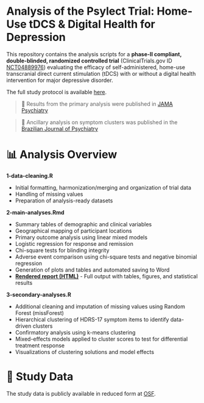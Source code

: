 # Analysis of the Psylect Trial: Home-Use tDCS & Digital Health for Depression

This repository contains the analysis scripts for a **phase-II compliant, double-blinded, randomized controlled trial** (ClinicalTrials.gov ID [NCT04889976](https://clinicaltrials.gov/ct2/show/NCT04889976)) evaluating the efficacy of self-administered, home-use transcranial direct current stimulation (tDCS) with or without a digital health intervention for major depressive disorder.

The full study protocol is available [here](https://www.tandfonline.com/doi/10.1080/14737175.2022.2083959).

> 📄 Results from the primary analysis were published in [JAMA Psychiatry](https://jamanetwork.com/journals/jamapsychiatry/fullarticle/2813623)

> 📄 Ancillary analysis on symptom clusters was published in the [Brazilian Journal of Psychiatry](https://www.bjp.org.br/details/3592/en-US/effects-of-home-use-transcranial-direct-current-stimulation-on-clusters-of-depressive-symptoms--an-ancillary-analysis-of-the-psylect-study)

# 📊 Analysis Overview
**1-data-cleaning.R**
- Initial formatting, harmonization/merging and organization of trial data
- Handling of missing values
- Preparation of analysis-ready datasets

**2-main-analyses.Rmd**
- Summary tables of demographic and clinical variables
- Geographical mapping of participant locations
- Primary outcome analysis using linear mixed models
- Logistic regression for response and remission
- Chi-square tests for blinding integrity
- Adverse event comparison using chi-square tests and negative binomial regression
- Generation of plots and tables and automated saving to Word
- [**Rendered report (HTML)**](https://matthiasluthi.github.io/rct-brain-stimulation-elderly/2-primary-analyses.html) - Full output with tables, figures, and statistical results

**3-secondary-analyses.R**
- Additional cleaning and imputation of missing values using Random Forest (missForest)
- Hierarchical clustering of HDRS-17 symptom items to identify data-driven clusters
- Confirmatory analysis using k-means clustering
- Mixed-effects models applied to cluster scores to test for differential treatment response
- Visualizations of clustering solutions and model effects

# 📁 Study Data
The study data is publicly available in reduced form at [OSF](https://osf.io/jn5st/). 
